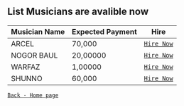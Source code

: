 ## List Musicians are avalible now 
|Musician Name|Expected Payment|Hire|
|---|---|---|
|ARCEL|70,000|[`Hire Now`](http://127.0.0.1:8000/z_form/)|
|NOGOR BAUL|20,00000|[`Hire Now`](http://127.0.0.1:8000/z_form/)|
|WARFAZ|1,00000|[`Hire Now`](http://127.0.0.1:8000/z_form/)|
|SHUNNO|60,000|[`Hire Now`](http://127.0.0.1:8000/z_form/)|

[`Back - Home page`](http://127.0.0.1:8000/)